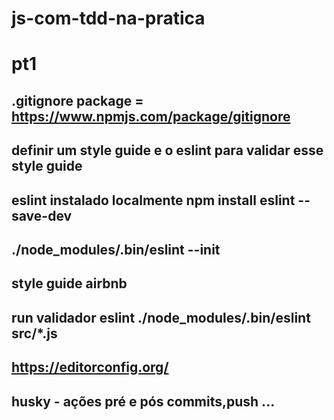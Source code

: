 # js-com-tdd-na-pratica
# pt1

## .gitignore package = https://www.npmjs.com/package/gitignore

## definir um style guide e o eslint para validar esse style guide

## eslint instalado localmente  npm install eslint --save-dev

## ./node_modules/.bin/eslint --init

## style guide airbnb

## run validador eslint ./node_modules/.bin/eslint src/*.js

## https://editorconfig.org/

## husky - ações pré e pós commits,push ...
